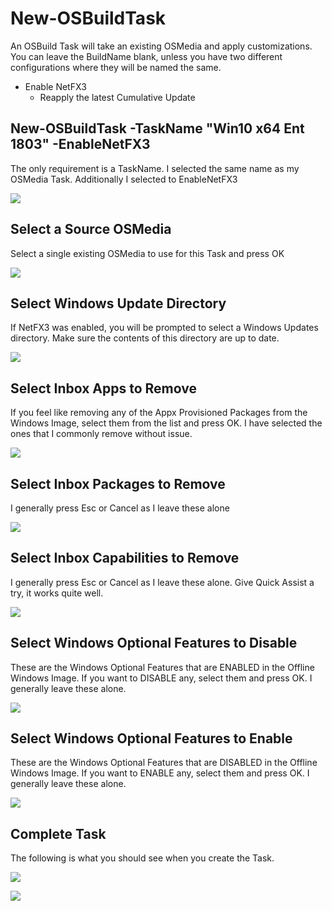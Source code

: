 # New-OSBuildTask

An OSBuild Task will take an existing OSMedia and apply customizations. You can leave the BuildName blank, unless you have two different configurations where they will be named the same.

* Enable NetFX3
  * Reapply the latest Cumulative Update

## New-OSBuildTask -TaskName "Win10 x64 Ent 1803" -EnableNetFX3

The only requirement is a TaskName. I selected the same name as my OSMedia Task. Additionally I selected to EnableNetFX3

![](../../../.gitbook/assets/2018-07-20_0-30-43.png)

## Select a Source OSMedia

Select a single existing OSMedia to use for this Task and press OK

![](../../../.gitbook/assets/2018-07-19_23-51-57.png)

## Select Windows Update Directory

If NetFX3 was enabled, you will be prompted to select a Windows Updates directory. Make sure the contents of this directory are up to date.

![](../../../.gitbook/assets/2018-07-20_0-35-20.png)

## Select Inbox Apps to Remove

If you feel like removing any of the Appx Provisioned Packages from the Windows Image, select them from the list and press OK. I have selected the ones that I commonly remove without issue.

![](../../../.gitbook/assets/2018-07-23_22-26-57.png)

## Select Inbox Packages to Remove

I generally press Esc or Cancel as I leave these alone

![](../../../.gitbook/assets/2018-07-20_0-39-38.png)

## Select Inbox Capabilities to Remove

I generally press Esc or Cancel as I leave these alone. Give Quick Assist a try, it works quite well.

![](../../../.gitbook/assets/2018-07-23_22-28-40.png)

## Select Windows Optional Features to Disable

These are the Windows Optional Features that are ENABLED in the Offline Windows Image. If you want to DISABLE any, select them and press OK. I generally leave these alone.

![](../../../.gitbook/assets/2018-07-23_22-29-26.png)

## Select Windows Optional Features to Enable

These are the Windows Optional Features that are DISABLED in the Offline Windows Image. If you want to ENABLE any, select them and press OK. I generally leave these alone.

![](../../../.gitbook/assets/2018-07-20_0-40-49.png)

## Complete Task

The following is what you should see when you create the Task.

![](../../../.gitbook/assets/2018-07-20_0-44-08b.png)

![](../../../.gitbook/assets/2018-07-20_0-44-08c.png)

